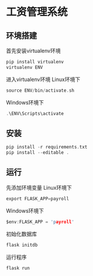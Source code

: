 # 工资管理系统

## 环境搭建
首先安装virtualenv环境
```c
pip install virtualenv
virtualenv ENV
```
进入virtualenv环境
Linux环境下
```c
source ENV/bin/activate.sh
```
Windows环境下
```c
.\ENV\Scripts\activate
```

## 安装
```c
pip install -r requirements.txt
pip install --editable .
```

## 运行
先添加环境变量
Linux环境下
```c
export FLASK_APP=payroll
```
Windows环境下
```c
$env:FLASK_APP = 'payroll'
```
初始化数据库
```c
flask initdb
```
运行程序
```c
flask run
```
